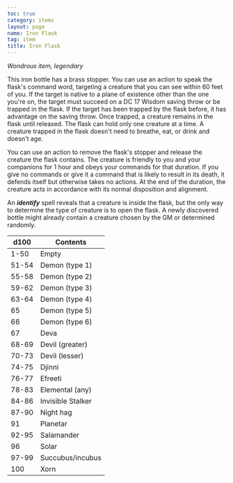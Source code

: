 ```yaml
---
toc: true
category: items
layout: page
name: Iron Flask
tag: item
title: Iron Flask 
---
```

_Wondrous item, legendary_ 

This iron bottle has a brass stopper. You can use an action to speak the flask's command word, targeting a creature that you can see within 60 feet of you. If the target is native to a plane of existence other than the one you're on, the target must succeed on a DC 17 Wisdom saving throw or be trapped in the flask. If the target has been trapped by the flask before, it has advantage on the saving throw. Once trapped, a creature remains in the flask until released. The flask can hold only one creature at a time. A creature trapped in the flask doesn't need to breathe, eat, or drink and doesn't age.

You can use an action to remove the flask's stopper and release the creature the flask contains. The creature is friendly to you and your companions for 1 hour and obeys your commands for that duration. If you give no commands or give it a command that is likely to result in its death, it defends itself but otherwise takes no actions. At the end of the duration, the creature acts in accordance with its normal disposition and alignment.

An **_identify_** spell reveals that a creature is inside the flask, but the only way to determine the type of creature is to open the flask. A newly discovered bottle might already contain a creature chosen by the GM or determined randomly. 


| d100  | Contents          |
|-------|-------------------|
| 1-50  | Empty             |
| 51-54 | Demon (type 1)    |
| 55-58 | Demon (type 2)    |
| 59-62 | Demon (type 3)    |
| 63-64 | Demon (type 4)    |
| 65    | Demon (type 5)    |
| 66    | Demon (type 6)    |
| 67    | Deva              |
| 68-69 | Devil (greater)   |
| 70-73 | Devil (lesser)    |
| 74-75 | Djinni            |
| 76-77 | Efreeti           |
| 78-83 | Elemental (any)   |
| 84-86 | Invisible Stalker |
| 87-90 | Night hag         |
| 91    | Planetar          |
| 92-95 | Salamander        |
| 96    | Solar             |
| 97-99 | Succubus/incubus  |
| 100   | Xorn              |